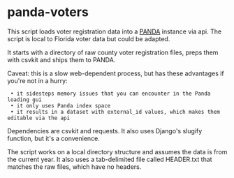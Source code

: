 panda-voters
============

This script loads voter registration data into a <a href="http://pandaproject.net/">PANDA</a> instance via api.
The script is local to Florida voter data but could be adapted.

It starts with a directory of raw county voter registration files, preps them with csvkit and ships them to PANDA.

Caveat: this is a slow web-dependent process, but has these advantages if you're not in a hurry:

     • it sidesteps memory issues that you can encounter in the Panda loading gui
     • it only uses Panda index space
     • it results in a dataset with external_id values, which makes them editable via the api

Dependencies are csvkit and requests. It also uses Django's slugify function, but it's a convenience.

The script works on a local directory structure and assumes the data is from the current year.
It also uses a tab-delimited file called HEADER.txt that matches the raw files, which have no headers.

